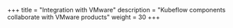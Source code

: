 +++
title = "Integration with VMware"
description = "Kubeflow components collaborate with VMware products"
weight = 30
+++